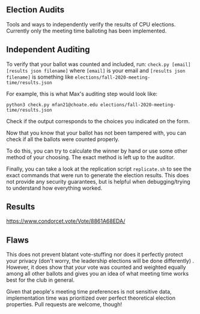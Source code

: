 ## Election Audits
Tools and ways to independently verify the results of CPU elections. Currently only the meeting time balloting has been implemented.

## Independent Auditing
To verify that your ballot was counted and included, run:
`check.py [email] [results json filename]`
where `[email]` is your email and `[results json filename]` is something like `elections/fall-2020-meeting-time/results.json`

For example, this is what Max's auditing step would look like:
```
python3 check.py mfan21@choate.edu elections/fall-2020-meeting-time/results.json
```

Check if the output corresponds to the choices you indicated on the form.

Now that you know that your ballot has not been tampered with, you can check if all the ballots were counted properly.

To do this, you can try to calculate the winner by hand or use some other method of your choosing.
The exact method is left up to the auditor.

Finally, you can take a look at the replication script `replicate.sh` to see the exact commands that were run to generate the election results.
This does not provide any security guarantees, but is helpful when debugging/trying to understand how everything worked.

## Results
https://www.condorcet.vote/Vote/8861A68EDA/

## Flaws
This does not prevent blatant vote-stuffing nor does it perfectly protect your privacy (don't worry, the leadership elections will be done differently) .
However, it does show that *your* vote was counted and weighted equally among all other ballots and gives you an idea of what meeting time works best for the club in general.

Given that people's meeting time preferences is not sensitive data, implementation time was prioritized over perfect theoretical election properties. 
Pull requests are welcome, though!


